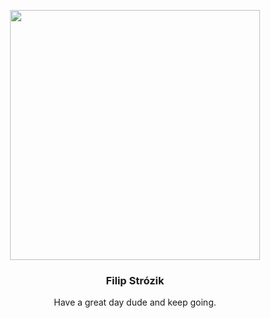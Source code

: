 <p align="center">
 <img src="https://64.media.tumblr.com/1273fb4b01165b9bc9d1e7e5c3e6a206/tumblr_o23ergKw2T1rjp8eoo4_400.gif" width="400">
 <h3 align="center">Filip Strózik</h3>
 <p align="center">Have a great day dude and keep going.</p>
</p>
